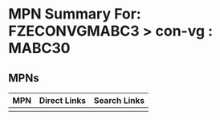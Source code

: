



# MPN Summary For: FZECONVGMABC3 > con-vg : MABC30

## MPNs
  

|MPN|Direct Links|Search Links|
| :--- | :--- | :--- |
||||
